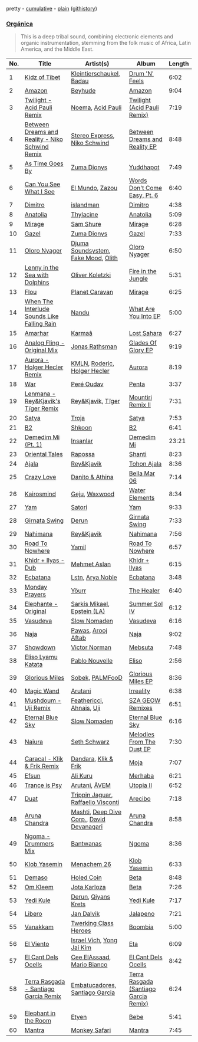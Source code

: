 pretty - [cumulative](https://github.com/mackorone/spotify-playlist-archive/blob/master/playlists/cumulative/Orgánica.md) - [plain](https://github.com/mackorone/spotify-playlist-archive/blob/master/playlists/plain/37i9dQZF1DX2pprEpa9URZ) ([githistory](https://github.githistory.xyz/mackorone/spotify-playlist-archive/blob/master/playlists/plain/37i9dQZF1DX2pprEpa9URZ))

### [Orgánica](https://open.spotify.com/playlist/37i9dQZF1DX2pprEpa9URZ)

> This is a deep tribal sound, combining electronic elements and organic instrumentation, stemming from the folk music of Africa, Latin America, and the Middle East.

| No. | Title | Artist(s) | Album | Length |
|---|---|---|---|---|
| 1 | [Kidz of Tibet](https://open.spotify.com/track/6bexT12e03xTtGzBgNe0dE) | [Kleintierschaukel](https://open.spotify.com/artist/1IaccfV9FzIR8Iax4cZ5Fn), [Badau](https://open.spotify.com/artist/1N1rW3pjM2BnVAeuTTLjSU) | [Drum 'N' Feels](https://open.spotify.com/album/5t2hYyJ6Rf0lSTTthWW2h8) | 6:02 |
| 2 | [Amazon](https://open.spotify.com/track/1shr9FbwrECsQ3i9hJtz5y) | [Beyhude](https://open.spotify.com/artist/65orViGnlMcbptdIGceZzo) | [Amazon](https://open.spotify.com/album/2c3Jig1ItqfgOFQLwT0b9z) | 9:04 |
| 3 | [Twilight - Acid Pauli Remix](https://open.spotify.com/track/4HS2UZ8hhIeUTtNZQwpJZu) | [Noema](https://open.spotify.com/artist/3jSvMIKT2Eo5mNvYN9ownN), [Acid Pauli](https://open.spotify.com/artist/3LHqODf1hGAgZ5LTw1Gf4C) | [Twilight (Acid Pauli Remix)](https://open.spotify.com/album/0yYzUOlhkeVAqvf6DJitKX) | 7:19 |
| 4 | [Between Dreams and Reality - Niko Schwind Remix](https://open.spotify.com/track/3YJIq3N5IQy1hhkmUnt2NM) | [Stereo Express](https://open.spotify.com/artist/3j2zB13syOvCyrkJIomEA2), [Niko Schwind](https://open.spotify.com/artist/4jPpDbD1ERO3zjBon97ECM) | [Between Dreams and Reality EP](https://open.spotify.com/album/2UlAQEGL6LQ0G2KFP4x6e4) | 8:48 |
| 5 | [As Time Goes By](https://open.spotify.com/track/4e9UIKY0dESrEdVGlxeVRW) | [Zuma Dionys](https://open.spotify.com/artist/7qqEqY1pR6Uj2Z41HNuszd) | [Yuddhapot](https://open.spotify.com/album/70yCZo1P0cu68tWa0pFSdo) | 7:49 |
| 6 | [Can You See What I See](https://open.spotify.com/track/1EbwNU8Iz75oAHWW6mtVDe) | [El Mundo](https://open.spotify.com/artist/2P98rkELDQVyC1olsD2Cej), [Zazou](https://open.spotify.com/artist/7jXNReRQIMcQpWsWCNjeV1) | [Words Don't Come Easy, Pt. 6](https://open.spotify.com/album/0MhcYIMgVVrf3dusIES3ej) | 6:40 |
| 7 | [Dimitro](https://open.spotify.com/track/0vUB2nn0o2el8Q5Z2Bdf55) | [islandman](https://open.spotify.com/artist/3So3vlAfrEh2FbpvG7sxO4) | [Dimitro](https://open.spotify.com/album/1OnoE2oVTfjoLzqwXSSiBv) | 4:38 |
| 8 | [Anatolia](https://open.spotify.com/track/636ieo1frTLl9XvQwalG1o) | [Thylacine](https://open.spotify.com/artist/5If5Tdg66Q5X3L57G7A6Pn) | [Anatolia](https://open.spotify.com/album/6dITVz5ayEYI52QZ6Oy8rq) | 5:09 |
| 9 | [Mirage](https://open.spotify.com/track/79HMJ5AO1qCA4JLZAsrM5j) | [Sam Shure](https://open.spotify.com/artist/51YmUpitluHsvMTXJ2rsiN) | [Mirage](https://open.spotify.com/album/6XbjotcFUn4IhsYqqYm47B) | 6:28 |
| 10 | [Gazel](https://open.spotify.com/track/7z08xzgHCSpbhZycnjeDxl) | [Zuma Dionys](https://open.spotify.com/artist/7qqEqY1pR6Uj2Z41HNuszd) | [Gazel](https://open.spotify.com/album/7nf8oWRmJC9wEQmng577oq) | 7:33 |
| 11 | [Oloro Nyager](https://open.spotify.com/track/0kkl54s2QMnS0xb91HmyDT) | [Djuma Soundsystem](https://open.spotify.com/artist/5PcCFmsEQz3wWeZ8q5amGF), [Fake Mood](https://open.spotify.com/artist/4yqyJ83ZJGOaqnh9BlqjUn), [Olith](https://open.spotify.com/artist/7rTJ2pDF04GHYdGMU3mYAf) | [Oloro Nyager](https://open.spotify.com/album/7h4IpgcwRxbdcHGRCR2LCH) | 6:50 |
| 12 | [Lenny in the Sea with Dolphins](https://open.spotify.com/track/3T1kFqevhSk1AvF72lf3VL) | [Oliver Koletzki](https://open.spotify.com/artist/1WjBIvYAnZTkTh5UiZNwlR) | [Fire in the Jungle](https://open.spotify.com/album/0yGRysFayBSC8MZOyFW7ZH) | 5:31 |
| 13 | [Flou](https://open.spotify.com/track/6srLB9vOq6BxQmxYAVH0xy) | [Planet Caravan](https://open.spotify.com/artist/1vL80BIxkjefhlD5Gc88r5) | [Mirage](https://open.spotify.com/album/3q7mbrmrkvkmAJNz9aRW1h) | 6:25 |
| 14 | [When The Interlude Sounds Like Falling Rain](https://open.spotify.com/track/5lWVqc9kPplvlDmLtFls02) | [Nandu](https://open.spotify.com/artist/5Kf73Whb7MShPJMFlvv8k0) | [What Are You Into EP](https://open.spotify.com/album/183EsSJ8hyU265cYqlqIue) | 5:00 |
| 15 | [Amarhar](https://open.spotify.com/track/6S0VoFrMOdMiLEZQezL04o) | [Karmaâ](https://open.spotify.com/artist/3yx74xmlyOAsmyqn0r4iOV) | [Lost Sahara](https://open.spotify.com/album/2mKJ3RZqGPLDPI6WEMQVnb) | 6:27 |
| 16 | [Analog Fling - Original Mix](https://open.spotify.com/track/5EC7fV1NV6V89lnGGvghMA) | [Jonas Rathsman](https://open.spotify.com/artist/0evBopfnhhbHzmHebWTDx7) | [Glades Of Glory EP](https://open.spotify.com/album/6RQEhZ2O5hw1NME1sXfgtp) | 9:19 |
| 17 | [Aurora - Holger Hecler Remix](https://open.spotify.com/track/6YwpZJNXcY6yM9k0EP4fEs) | [KMLN](https://open.spotify.com/artist/1BtFGRlmJS53FJaX8ESSS7), [Roderic](https://open.spotify.com/artist/7wSzFq5CoNoCpzazDphDJs), [Holger Hecler](https://open.spotify.com/artist/1ygMrB9ThD8b7ySv4B2MzY) | [Aurora](https://open.spotify.com/album/5T8SMKPvH2PEbaR7oNL696) | 8:19 |
| 18 | [War](https://open.spotify.com/track/4tFSTI3avUHyBZHeTcCB7r) | [Peré Oudav](https://open.spotify.com/artist/0SUtMyEoZZCh59W23tlR51) | [Penta](https://open.spotify.com/album/775U4UaxMqynHWGH5SEBjQ) | 3:37 |
| 19 | [Lenmana - Rey&Kjavik's Tïger Remix](https://open.spotify.com/track/219ajHOCIyarOzs4jXeW6W) | [Rey&Kjavik](https://open.spotify.com/artist/0R7kz98b2zjiuU3AffoeYz), [Tïger](https://open.spotify.com/artist/5cg5bE4j1ZSuu00biYx6R1) | [Mountiri Remix II](https://open.spotify.com/album/5cCy64eKuWBT682qVoVesq) | 7:31 |
| 20 | [Satya](https://open.spotify.com/track/6C8PiPV56gJZ2sPswvtMSS) | [Troja](https://open.spotify.com/artist/3eXBAw9CaMqTXW8dsFkhyG) | [Satya](https://open.spotify.com/album/2fqSxNtPfzKCORVDqu7Egp) | 7:53 |
| 21 | [B2](https://open.spotify.com/track/47qlsYAT0K6eBp20vVmWKP) | [Shkoon](https://open.spotify.com/artist/3CdsJ9u53uPu3dScKypLVv) | [B2](https://open.spotify.com/album/6CwnhpETbjFTuvGYDac7WF) | 6:41 |
| 22 | [Demedim Mi (Pt. 1)](https://open.spotify.com/track/3GNLjhNvAgZxIMsLJVqizx) | [Insanlar](https://open.spotify.com/artist/5hn8gGxhmJX2AQ4s3OMEBA) | [Demedim Mi](https://open.spotify.com/album/4okVcVPTWD076sx7bA73tb) | 23:21 |
| 23 | [Oriental Tales](https://open.spotify.com/track/1ljBBK6uIhjuxmL7etHP39) | [Rapossa](https://open.spotify.com/artist/0FtVISUJUZSWPU4LGeovTM) | [Shanti](https://open.spotify.com/album/6CLfLgYKumgb703dvio9Ak) | 8:23 |
| 24 | [Ajala](https://open.spotify.com/track/3oeUdLd21wHM5zulhuHhFo) | [Rey&Kjavik](https://open.spotify.com/artist/0R7kz98b2zjiuU3AffoeYz) | [Tohon Ajala](https://open.spotify.com/album/6HG3hPgMEmCbc10MyO780Q) | 8:36 |
| 25 | [Crazy Love](https://open.spotify.com/track/7FNGHqa1mcxaBBqiCr22sK) | [Danito & Athina](https://open.spotify.com/artist/4Sa0Izacj6A61uSlU6jp4o) | [Bella Mar 06](https://open.spotify.com/album/0odUijfBYymLIpDjsPrluU) | 7:14 |
| 26 | [Kairosmind](https://open.spotify.com/track/0wmsIEMUdPD7NUfS5LzsJ3) | [Geju](https://open.spotify.com/artist/33AlE9XaZmnAtfWFhjNL5e), [Waxwood](https://open.spotify.com/artist/6Yu6Z8MkOoeLpHtTU0IE3c) | [Water Elements](https://open.spotify.com/album/2pSt4WkO1z5pyNM673d9g9) | 8:34 |
| 27 | [Yam](https://open.spotify.com/track/5611kGfXxWTSKXhK8GGtZ6) | [Satori](https://open.spotify.com/artist/5nri3hyKmKBGAfvjBi0mK0) | [Yam](https://open.spotify.com/album/7CJcQ7QyRFVZMEeNx40Oe9) | 9:33 |
| 28 | [Girnata Swing](https://open.spotify.com/track/4ekJKsU6TgK4d8xU3vuUTM) | [Derun](https://open.spotify.com/artist/7DaUdudIwcfgSzFJX1VEVo) | [Girnata Swing](https://open.spotify.com/album/11XtwEm4ue7nsZU118SzjP) | 7:33 |
| 29 | [Nahimana](https://open.spotify.com/track/7wYyyaeqoSegbLN5HGa6WD) | [Rey&Kjavik](https://open.spotify.com/artist/0R7kz98b2zjiuU3AffoeYz) | [Nahimana](https://open.spotify.com/album/2Xu1XPbHXgE8RgkGC4aZ88) | 7:56 |
| 30 | [Road To Nowhere](https://open.spotify.com/track/2NoJGqTpkcK35UkprbgZQb) | [Yamil](https://open.spotify.com/artist/28ZgRJOXwmLwPRppMCcLWS) | [Road To Nowhere](https://open.spotify.com/album/4V1G1daMLLGcAXVYCVobAj) | 6:57 |
| 31 | [Khidr + Ilyas - Dub](https://open.spotify.com/track/0GUtJVzvD7WJ7THGzqOkTG) | [Mehmet Aslan](https://open.spotify.com/artist/4d8OiNWwKaA6MBPq0K06Xa) | [Khidr + Ilyas](https://open.spotify.com/album/511Qk0jFR0eGb0SHkgsgCO) | 6:15 |
| 32 | [Ecbatana](https://open.spotify.com/track/6ElWJx7lHxUQ7EcNytyLBe) | [Lstn](https://open.spotify.com/artist/0OO1zgX3CUfJQwoOEBSKSp), [Arya Noble](https://open.spotify.com/artist/3SCa2slydXpeYFpHDzIv50) | [Ecbatana](https://open.spotify.com/album/5HVONgm46A279BAssIgpVC) | 3:48 |
| 33 | [Monday Prayers](https://open.spotify.com/track/6G4JWB0ddvIa5NyXDS8EjU) | [Yöurr](https://open.spotify.com/artist/1Zt82Ejt6v5R7zzySu8A1n) | [The Healer](https://open.spotify.com/album/56k8RCEIgpstCxRkHmg3kJ) | 6:40 |
| 34 | [Elephante - Original](https://open.spotify.com/track/5U8P30QdXLEKmiHbsJ0nXI) | [Sarkis Mikael](https://open.spotify.com/artist/5bdaeSGBTGVLdu1oC2qIMl), [Epstein (LA)](https://open.spotify.com/artist/73dLBxxOwl8XLYDRywMr9W) | [Summer Sol IV](https://open.spotify.com/album/1RdhHyhGXokP9lCexacKvY) | 6:12 |
| 35 | [Vasudeva](https://open.spotify.com/track/32V1RHcDM6UHQ864VCLIfK) | [Slow Nomaden](https://open.spotify.com/artist/4zygNhOWWhflJVjoHMul6K) | [Vasudeva](https://open.spotify.com/album/0ZEDJKw8dd2q1IKjZCwIye) | 6:16 |
| 36 | [Naja](https://open.spotify.com/track/0fOasAOL9nKlRuyVD6iufG) | [Pawas](https://open.spotify.com/artist/7njdkDUTQVVaAL0K4Mpk2u), [Arooj Aftab](https://open.spotify.com/artist/00JAfwtx5gNiiqyor88Dr5) | [Naja](https://open.spotify.com/album/0LVxelKIxsFxQVhUf2co0n) | 9:02 |
| 37 | [Showdown](https://open.spotify.com/track/6G6ScMNc9FBe9zUI0eaEW8) | [Victor Norman](https://open.spotify.com/artist/3R3CgKhPdCWFnE3ISN8zS9) | [Mebsuta](https://open.spotify.com/album/48FdcFx5xhoOjIY60OihXV) | 7:48 |
| 38 | [Eliso Lyamu Katata](https://open.spotify.com/track/4sAXWtXJa4XO3oFt9Bhrk0) | [Pablo Nouvelle](https://open.spotify.com/artist/2OIJq28O1lXrZ2x3NGSk8P) | [Eliso](https://open.spotify.com/album/3YJAnKGQpddtp0dSp8YkTD) | 2:56 |
| 39 | [Glorious Miles](https://open.spotify.com/track/09I9c7F9fZOc9aSjAA70hh) | [Sobek](https://open.spotify.com/artist/7id8eArvVd4finwH5fR2pL), [PALMFooD](https://open.spotify.com/artist/52GMOGbGJsvNcfFaiR2nV1) | [Glorious Miles EP](https://open.spotify.com/album/1OAeuYShwqT6rYmlHbcQpy) | 8:36 |
| 40 | [Magic Wand](https://open.spotify.com/track/103iFcQYf3Acpw8IcHN0Vg) | [Arutani](https://open.spotify.com/artist/7g48EWSZL2Zb40hnBcFd1K) | [Irreality](https://open.spotify.com/album/7cklDnRC0ZEvWNsJ5LM16A) | 6:38 |
| 41 | [Mushdoum - Uji Remix](https://open.spotify.com/track/2RMA3oUjMsBoh6rLaev6H4) | [Feathericci](https://open.spotify.com/artist/5boqUPUCOtYf83NpAYKpuk), [Ahnais](https://open.spotify.com/artist/1m0keOrNE9VxuH5Wwd6Msq), [Uji](https://open.spotify.com/artist/3BQDgh6CjxVXMhy00YEx3G) | [SZA GEOW Remixes](https://open.spotify.com/album/1ndN6r8oY5pmiYQA0ahQnF) | 6:51 |
| 42 | [Eternal Blue Sky](https://open.spotify.com/track/6TmBeLxUxWWqp5cVCxeYVk) | [Slow Nomaden](https://open.spotify.com/artist/4zygNhOWWhflJVjoHMul6K) | [Eternal Blue Sky](https://open.spotify.com/album/0WKp8tdVQN3aHeAhFMVnPJ) | 6:16 |
| 43 | [Najura](https://open.spotify.com/track/0tqRKO3AOyESSp5RaZlj0d) | [Seth Schwarz](https://open.spotify.com/artist/0zUt9PboFsELRcvO7UWarr) | [Melodies From The Dust EP](https://open.spotify.com/album/2MHoj0JYT9N4MbY7HLCFi5) | 7:30 |
| 44 | [Caracal - Klik & Frik Remix](https://open.spotify.com/track/2p6HMmRycYKLQBQ4oHSQz5) | [Dandara](https://open.spotify.com/artist/6h2EcimpzT4Ft2t2vfjEt4), [Klik & Frik](https://open.spotify.com/artist/56P5wn7V6w46OyYV9vS5jC) | [Moja](https://open.spotify.com/album/131dxx7wu5rQTay6FC9jHV) | 7:07 |
| 45 | [Efsun](https://open.spotify.com/track/4qpm26kuDkeIRICuQ34Q1U) | [Ali Kuru](https://open.spotify.com/artist/4ljGdf7WSUgs2gc0TVGNGV) | [Merhaba](https://open.spotify.com/album/0MWRx1a4Z2MaaWqn4rqY94) | 6:21 |
| 46 | [Trance is Psy](https://open.spotify.com/track/2lndMeBFLAfg6cn0etfMjx) | [Arutani](https://open.spotify.com/artist/7g48EWSZL2Zb40hnBcFd1K), [ĂVEM](https://open.spotify.com/artist/7xu4DQ5wfoGi4koqPFfXAe) | [Utopia II](https://open.spotify.com/album/5kN88SXHV4Mhuc2lKCRjwH) | 6:52 |
| 47 | [Duat](https://open.spotify.com/track/7MqyoCR3gABY7R5ibLRjpR) | [Trippin Jaguar](https://open.spotify.com/artist/6Fxw93ezsZRlLdYWxyHqO0), [Raffaello Visconti](https://open.spotify.com/artist/1JaqbmYIACQImzNpyefYnp) | [Arecibo](https://open.spotify.com/album/1Q8Lwbmwvfded4H34gHTj6) | 7:18 |
| 48 | [Aruna Chandra](https://open.spotify.com/track/20qCEmcOcBQC7DS2T70Pz4) | [Mashti](https://open.spotify.com/artist/0c2kLTUTikqUpkRjJOerzf), [Deep Dive Corp.](https://open.spotify.com/artist/2Xn8Gef5Hv2QOWYlXs2gTb), [David Devanagari](https://open.spotify.com/artist/5ht478srSMpYGDtKWMLQO3) | [Aruna Chandra](https://open.spotify.com/album/09jd5geuKV6itKwcvamNEn) | 8:58 |
| 49 | [Ngoma - Drummers Mix](https://open.spotify.com/track/0Yg5Qwr9X8g7ks9a5LjNcD) | [Bantwanas](https://open.spotify.com/artist/4Ehizytd7yGJKj5ywFyj3E) | [Ngoma](https://open.spotify.com/album/1vib9RdSDj9ZLE5BuIa9FE) | 8:36 |
| 50 | [Klob Yasemin](https://open.spotify.com/track/7aZMMWFsyT5dWXlidJEQF6) | [Menachem 26](https://open.spotify.com/artist/24YsFyswWUJYWZOi5BQ6tJ) | [Klob Yasemin](https://open.spotify.com/album/7973MXUX97fP5h6kZT0db9) | 6:33 |
| 51 | [Demaso](https://open.spotify.com/track/7HWLafo3zwvzuEAfbQXfCD) | [Holed Coin](https://open.spotify.com/artist/4FoT66EOmHb1IBpyz4Lise) | [Beta](https://open.spotify.com/album/24u7QWXi3LFe2NkrBDeMAg) | 8:48 |
| 52 | [Om Kleem](https://open.spotify.com/track/37JESGxGGFfgPwpLd0j1bo) | [Jota Karloza](https://open.spotify.com/artist/2KdksZS2pms1aLm2dbAxdc) | [Beta](https://open.spotify.com/album/24u7QWXi3LFe2NkrBDeMAg) | 7:26 |
| 53 | [Yedi Kule](https://open.spotify.com/track/7dYmc8hBhYsUZDdNz07oqF) | [Derun](https://open.spotify.com/artist/7DaUdudIwcfgSzFJX1VEVo), [Qiyans Krets](https://open.spotify.com/artist/2ooMxGbFAN7ZAaOOmEkJwi) | [Yedi Kule](https://open.spotify.com/album/1i5DSRXrOeb1WHqzc7LF4U) | 7:17 |
| 54 | [Libero](https://open.spotify.com/track/38mE4ZdMQDAM9EhOoqyG1Y) | [Jan Dalvik](https://open.spotify.com/artist/0dd0MgZ7BCQsY6S4y3nAB7) | [Jalapeno](https://open.spotify.com/album/1iScBKYlCu5lvyyAKAKEwI) | 7:21 |
| 55 | [Vanakkam](https://open.spotify.com/track/1LzPMEwC9KdaybdpF6W4yS) | [Twerking Class Heroes](https://open.spotify.com/artist/4K3mdw1y4Wsl7Nf0nEYFf2) | [Boombia](https://open.spotify.com/album/3Kaba1b4KvMfd4NDKWqYig) | 5:00 |
| 56 | [El Viento](https://open.spotify.com/track/2JqDN350J5Ldv08Coi31Z3) | [Israel Vich](https://open.spotify.com/artist/6gWRPpUuV4FoXcRFIu3OAA), [Yong Jai Kim](https://open.spotify.com/artist/6EmHBMBurb9mY1dWqW3qrD) | [Eta](https://open.spotify.com/album/6LJI7ED8PSSVJmcC5k7x4L) | 6:09 |
| 57 | [El Cant Dels Ocells](https://open.spotify.com/track/1GVFgF4N5nJuzZZOIJpjNT) | [Cee ElAssaad](https://open.spotify.com/artist/1bzZEjHZUxOb0WvFsRfeKH), [Mario Bianco](https://open.spotify.com/artist/6vp30rsPWd5MoA7ATA4Fz4) | [El Cant Dels Ocells](https://open.spotify.com/album/0FCiQRJgrp54sexhOuGf9z) | 8:42 |
| 58 | [Terra Rasgada - Santiago Garcia Remix](https://open.spotify.com/track/0pmAFbgm9YdB1teCoD8yY2) | [Embatucadores](https://open.spotify.com/artist/26WcldLimxcEG1SkHgP3ky), [Santiago Garcia](https://open.spotify.com/artist/4HTu4h0bTZratn5pTBqRjS) | [Terra Rasgada (Santiago Garcia Remix)](https://open.spotify.com/album/7kFv48dGaYfsVwpzBfVOWN) | 6:24 |
| 59 | [Elephant in the Room](https://open.spotify.com/track/6U8xdON0lOnQYpxUZrg31B) | [Etyen](https://open.spotify.com/artist/1QpBNgqTcCpBJvm4hecQPk) | [Bebe](https://open.spotify.com/album/3Ak6LFmAgmNmIXf9YcDGqQ) | 5:41 |
| 60 | [Mantra](https://open.spotify.com/track/6RoewzonORYsuQGYuCXW27) | [Monkey Safari](https://open.spotify.com/artist/5zovXI5By2gUhdr7EByjLa) | [Mantra](https://open.spotify.com/album/6vnISnsKqacZiW8HTPh2US) | 7:45 |